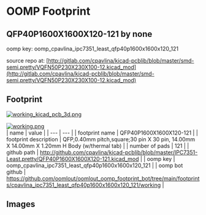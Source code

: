 # OOMP Footprint  
## QFP40P1600X1600X120-121  by none  
  
oomp key: oomp_cpavlina_ipc7351_least_qfp40p1600x1600x120_121  
  
source repo at: [http://gitlab.com/cpavlina/kicad-pcblib/blob/master/smd-semi.pretty/VQFN50P230X230X100-12.kicad_mod](http://gitlab.com/cpavlina/kicad-pcblib/blob/master/smd-semi.pretty/VQFN50P230X230X100-12.kicad_mod)  
## Footprint  
  
[![working_kicad_pcb_3d.png](working_kicad_pcb_3d_600.png)](working_kicad_pcb_3d.png)  
  
[![working.png](working_600.png)](working.png)  
| name | value | 
| --- | --- | 
| footprint name | QFP40P1600X1600X120-121 | 
| footprint description | QFP,0.40mm pitch,square;30 pin X 30 pin, 14.00mm X 14.00mm X 1.20mm H Body (w/thermal tab) | 
| number of pads | 121 | 
| github path | http://github.com/cpavlina/kicad-pcblib/blob/master/IPC7351-Least.pretty/QFP40P1600X1600X120-121.kicad_mod | 
| oomp key | oomp_cpavlina_ipc7351_least_qfp40p1600x1600x120_121 | 
| oomp bot github | https://github.com/oomlout/oomlout_oomp_footprint_bot/tree/main/footprints/cpavlina_ipc7351_least_qfp40p1600x1600x120_121/working | 
## Images  
